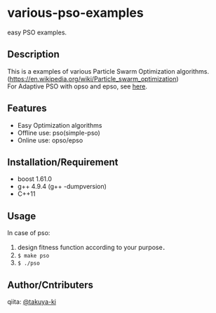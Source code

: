 # various-pso-examples

easy PSO examples.

## Description

This is a examples of various Particle Swarm Optimization algorithms.
(https://en.wikipedia.org/wiki/Particle_swarm_optimization)  
For Adaptive PSO with opso and epso, see [here](http://lab.cntl.kyutech.ac.jp/~nishida/paper/2011/131_1642.pdf).


## Features

- Easy Optimization algorithms
- Offline use: pso(simple-pso)
- Online use: opso/epso

## Installation/Requirement

- boost 1.61.0
- g++ 4.9.4 (g++ -dumpversion)
- C++11

## Usage

In case of pso:  
1. design fitness function according to your purpose．  
2. `$ make pso`  
3. `$ ./pso`  

## Author/Cntributers

qiita: [@takuya-ki](http://qiita.com/takuya-ki)
